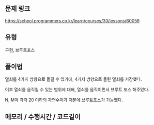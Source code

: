 ## 문제 링크

https://school.programmers.co.kr/learn/courses/30/lessons/60059

## 유형

구현, 브루트포스

## 풀이법

열쇠를 4가지 방향으로 돌릴 수 있기에, 4가지 방향으로 돌린 열쇠를 저장했다.

이후 열쇠를 움직일 수 있는 범위에 대해, 열쇠를 움직이면서 브루트 포스 해주었다.

N, M이 각각 20 이하의 자연수이기 때문에 브루트포스가 가능했다.

## 메모리 / 수행시간 / 코드길이